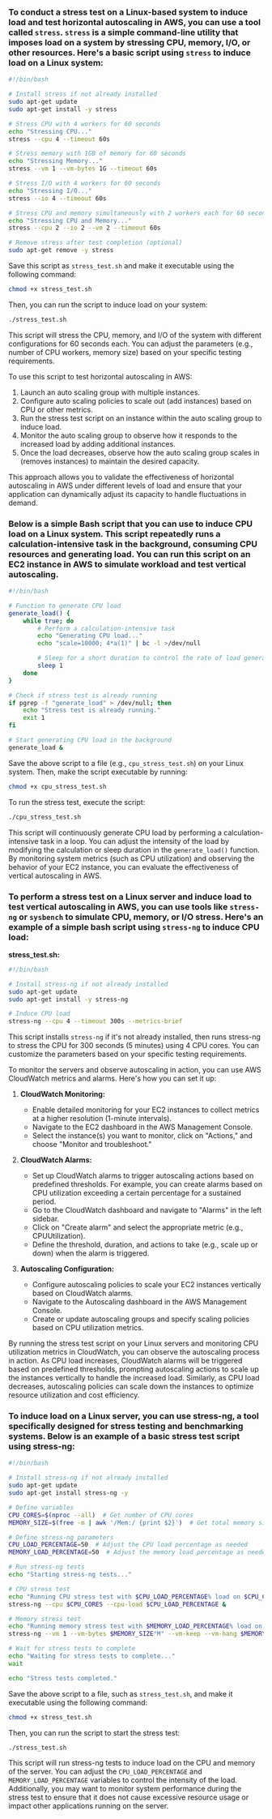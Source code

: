 ### To conduct a stress test on a Linux-based system to induce load and test horizontal autoscaling in AWS, you can use a tool called `stress`. `stress` is a simple command-line utility that imposes load on a system by stressing CPU, memory, I/O, or other resources. Here's a basic script using `stress` to induce load on a Linux system:

```bash
#!/bin/bash

# Install stress if not already installed
sudo apt-get update
sudo apt-get install -y stress

# Stress CPU with 4 workers for 60 seconds
echo "Stressing CPU..."
stress --cpu 4 --timeout 60s

# Stress memory with 1GB of memory for 60 seconds
echo "Stressing Memory..."
stress --vm 1 --vm-bytes 1G --timeout 60s

# Stress I/O with 4 workers for 60 seconds
echo "Stressing I/O..."
stress --io 4 --timeout 60s

# Stress CPU and memory simultaneously with 2 workers each for 60 seconds
echo "Stressing CPU and Memory..."
stress --cpu 2 --io 2 --vm 2 --timeout 60s

# Remove stress after test completion (optional)
sudo apt-get remove -y stress
```

Save this script as `stress_test.sh` and make it executable using the following command:

```bash
chmod +x stress_test.sh
```

Then, you can run the script to induce load on your system:

```bash
./stress_test.sh
```

This script will stress the CPU, memory, and I/O of the system with different configurations for 60 seconds each. You can adjust the parameters (e.g., number of CPU workers, memory size) based on your specific testing requirements.

To use this script to test horizontal autoscaling in AWS:

1. Launch an auto scaling group with multiple instances.
2. Configure auto scaling policies to scale out (add instances) based on CPU or other metrics.
3. Run the stress test script on an instance within the auto scaling group to induce load.
4. Monitor the auto scaling group to observe how it responds to the increased load by adding additional instances.
5. Once the load decreases, observe how the auto scaling group scales in (removes instances) to maintain the desired capacity.

This approach allows you to validate the effectiveness of horizontal autoscaling in AWS under different levels of load and ensure that your application can dynamically adjust its capacity to handle fluctuations in demand.

### Below is a simple Bash script that you can use to induce CPU load on a Linux system. This script repeatedly runs a calculation-intensive task in the background, consuming CPU resources and generating load. You can run this script on an EC2 instance in AWS to simulate workload and test vertical autoscaling.

```bash
#!/bin/bash

# Function to generate CPU load
generate_load() {
    while true; do
        # Perform a calculation-intensive task
        echo "Generating CPU load..."
        echo "scale=10000; 4*a(1)" | bc -l >/dev/null

        # Sleep for a short duration to control the rate of load generation
        sleep 1
    done
}

# Check if stress test is already running
if pgrep -f "generate_load" > /dev/null; then
    echo "Stress test is already running."
    exit 1
fi

# Start generating CPU load in the background
generate_load &
```

Save the above script to a file (e.g., `cpu_stress_test.sh`) on your Linux system. Then, make the script executable by running:

```bash
chmod +x cpu_stress_test.sh
```

To run the stress test, execute the script:

```bash
./cpu_stress_test.sh
```

This script will continuously generate CPU load by performing a calculation-intensive task in a loop. You can adjust the intensity of the load by modifying the calculation or sleep duration in the `generate_load()` function. By monitoring system metrics (such as CPU utilization) and observing the behavior of your EC2 instance, you can evaluate the effectiveness of vertical autoscaling in AWS.

### To perform a stress test on a Linux server and induce load to test vertical autoscaling in AWS, you can use tools like `stress-ng` or `sysbench` to simulate CPU, memory, or I/O stress. Here's an example of a simple bash script using `stress-ng` to induce CPU load:

**stress_test.sh:**
```bash
#!/bin/bash

# Install stress-ng if not already installed
sudo apt-get update
sudo apt-get install -y stress-ng

# Induce CPU load
stress-ng --cpu 4 --timeout 300s --metrics-brief
```

This script installs `stress-ng` if it's not already installed, then runs stress-ng to stress the CPU for 300 seconds (5 minutes) using 4 CPU cores. You can customize the parameters based on your specific testing requirements.

To monitor the servers and observe autoscaling in action, you can use AWS CloudWatch metrics and alarms. Here's how you can set it up:

1. **CloudWatch Monitoring:**
   - Enable detailed monitoring for your EC2 instances to collect metrics at a higher resolution (1-minute intervals).
   - Navigate to the EC2 dashboard in the AWS Management Console.
   - Select the instance(s) you want to monitor, click on "Actions," and choose "Monitor and troubleshoot."

2. **CloudWatch Alarms:**
   - Set up CloudWatch alarms to trigger autoscaling actions based on predefined thresholds. For example, you can create alarms based on CPU utilization exceeding a certain percentage for a sustained period.
   - Go to the CloudWatch dashboard and navigate to "Alarms" in the left sidebar.
   - Click on "Create alarm" and select the appropriate metric (e.g., CPUUtilization).
   - Define the threshold, duration, and actions to take (e.g., scale up or down) when the alarm is triggered.

3. **Autoscaling Configuration:**
   - Configure autoscaling policies to scale your EC2 instances vertically based on CloudWatch alarms.
   - Navigate to the Autoscaling dashboard in the AWS Management Console.
   - Create or update autoscaling groups and specify scaling policies based on CPU utilization metrics.

By running the stress test script on your Linux servers and monitoring CPU utilization metrics in CloudWatch, you can observe the autoscaling process in action. As CPU load increases, CloudWatch alarms will be triggered based on predefined thresholds, prompting autoscaling actions to scale up the instances vertically to handle the increased load. Similarly, as CPU load decreases, autoscaling policies can scale down the instances to optimize resource utilization and cost efficiency.

### To induce load on a Linux server, you can use stress-ng, a tool specifically designed for stress testing and benchmarking systems. Below is an example of a basic stress test script using stress-ng:

```bash
#!/bin/bash

# Install stress-ng if not already installed
sudo apt-get update
sudo apt-get install stress-ng -y

# Define variables
CPU_CORES=$(nproc --all)  # Get number of CPU cores
MEMORY_SIZE=$(free -m | awk '/Mem:/ {print $2}')  # Get total memory size in MB

# Define stress-ng parameters
CPU_LOAD_PERCENTAGE=50  # Adjust the CPU load percentage as needed
MEMORY_LOAD_PERCENTAGE=50  # Adjust the memory load percentage as needed

# Run stress-ng tests
echo "Starting stress-ng tests..."

# CPU stress test
echo "Running CPU stress test with $CPU_LOAD_PERCENTAGE% load on $CPU_CORES CPU cores..."
stress-ng --cpu $CPU_CORES --cpu-load $CPU_LOAD_PERCENTAGE &

# Memory stress test
echo "Running memory stress test with $MEMORY_LOAD_PERCENTAGE% load on $MEMORY_SIZE MB memory..."
stress-ng --vm 1 --vm-bytes $MEMORY_SIZE"M" --vm-keep --vm-hang $MEMORY_LOAD_PERCENTAGE% &

# Wait for stress tests to complete
echo "Waiting for stress tests to complete..."
wait

echo "Stress tests completed."
```

Save the above script to a file, such as `stress_test.sh`, and make it executable using the following command:

```bash
chmod +x stress_test.sh
```

Then, you can run the script to start the stress test:

```bash
./stress_test.sh
```

This script will run stress-ng tests to induce load on the CPU and memory of the server. You can adjust the `CPU_LOAD_PERCENTAGE` and `MEMORY_LOAD_PERCENTAGE` variables to control the intensity of the load. Additionally, you may want to monitor system performance during the stress test to ensure that it does not cause excessive resource usage or impact other applications running on the server.
